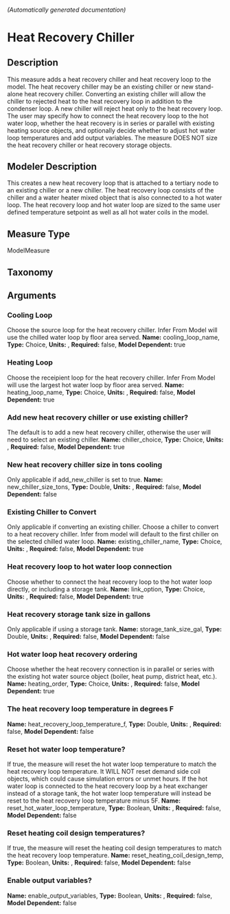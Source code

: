 

###### (Automatically generated documentation)

# Heat Recovery Chiller

## Description
This measure adds a heat recovery chiller and heat recovery loop to the model. The heat recovery chiller may be an existing chiller or new stand-alone heat recovery chiller. Converting an existing chiller will allow the chiller to rejected heat to the heat recovery loop in addition to the condenser loop. A new chiller will reject heat only to the heat recovery loop. The user may specify how to connect the heat recovery loop to the hot water loop, whether the heat recovery is in series or parallel with existing heating source objects, and optionally decide whether to adjust hot water loop temperatures and add output variables. The measure DOES NOT size the heat recovery chiller or heat recovery storage objects.

## Modeler Description
This creates a new heat recovery loop that is attached to a tertiary node to an existing chiller or a new chiller. The heat recovery loop consists of the chiller and a water heater mixed object that is also connected to a hot water loop. The heat recovery loop and hot water loop are sized to the same user defined temperature setpoint as well as all hot water coils in the model.

## Measure Type
ModelMeasure

## Taxonomy


## Arguments


### Cooling Loop
Choose the source loop for the heat recovery chiller. Infer From Model will use the chilled water loop by floor area served.
**Name:** cooling_loop_name,
**Type:** Choice,
**Units:** ,
**Required:** false,
**Model Dependent:** true


### Heating Loop
Choose the receipient loop for the heat recovery chiller. Infer From Model will use the largest hot water loop by floor area served.
**Name:** heating_loop_name,
**Type:** Choice,
**Units:** ,
**Required:** false,
**Model Dependent:** true


### Add new heat recovery chiller or use existing chiller?
The default is to add a new heat recovery chiller, otherwise the user will need to select an existing chiller.
**Name:** chiller_choice,
**Type:** Choice,
**Units:** ,
**Required:** false,
**Model Dependent:** true


### New heat recovery chiller size in tons cooling
Only applicable if add_new_chiller is set to true.
**Name:** new_chiller_size_tons,
**Type:** Double,
**Units:** ,
**Required:** false,
**Model Dependent:** false


### Existing Chiller to Convert
Only applicable if converting an existing chiller. Choose a chiller to convert to a heat recovery chiller. Infer from model will default to the first chiller on the selected chilled water loop.
**Name:** existing_chiller_name,
**Type:** Choice,
**Units:** ,
**Required:** false,
**Model Dependent:** true


### Heat recovery loop to hot water loop connection
Choose whether to connect the heat recovery loop to the hot water loop directly, or including a storage tank.
**Name:** link_option,
**Type:** Choice,
**Units:** ,
**Required:** false,
**Model Dependent:** true


### Heat recovery storage tank size in gallons
Only applicable if using a storage tank.
**Name:** storage_tank_size_gal,
**Type:** Double,
**Units:** ,
**Required:** false,
**Model Dependent:** false


### Hot water loop heat recovery ordering
Choose whether the heat recovery connection is in parallel or series with the existing hot water source object (boiler, heat pump, district heat, etc.).
**Name:** heating_order,
**Type:** Choice,
**Units:** ,
**Required:** false,
**Model Dependent:** true


### The heat recovery loop temperature in degrees F

**Name:** heat_recovery_loop_temperature_f,
**Type:** Double,
**Units:** ,
**Required:** false,
**Model Dependent:** false


### Reset hot water loop temperature?
If true, the measure will reset the hot water loop temperature to match the heat recovery loop temperature. It WILL NOT reset demand side coil objects, which could cause simulation errors or unmet hours. If the hot water loop is connected to the heat recovery loop by a heat exchanger instead of a storage tank, the hot water loop temperature will instead be reset to the heat recovery loop temperature minus 5F.
**Name:** reset_hot_water_loop_temperature,
**Type:** Boolean,
**Units:** ,
**Required:** false,
**Model Dependent:** false


### Reset heating coil design temperatures?
If true, the measure will reset the heating coil design temperatures to match the heat recovery loop temperature.
**Name:** reset_heating_coil_design_temp,
**Type:** Boolean,
**Units:** ,
**Required:** false,
**Model Dependent:** false


### Enable output variables?

**Name:** enable_output_variables,
**Type:** Boolean,
**Units:** ,
**Required:** false,
**Model Dependent:** false







